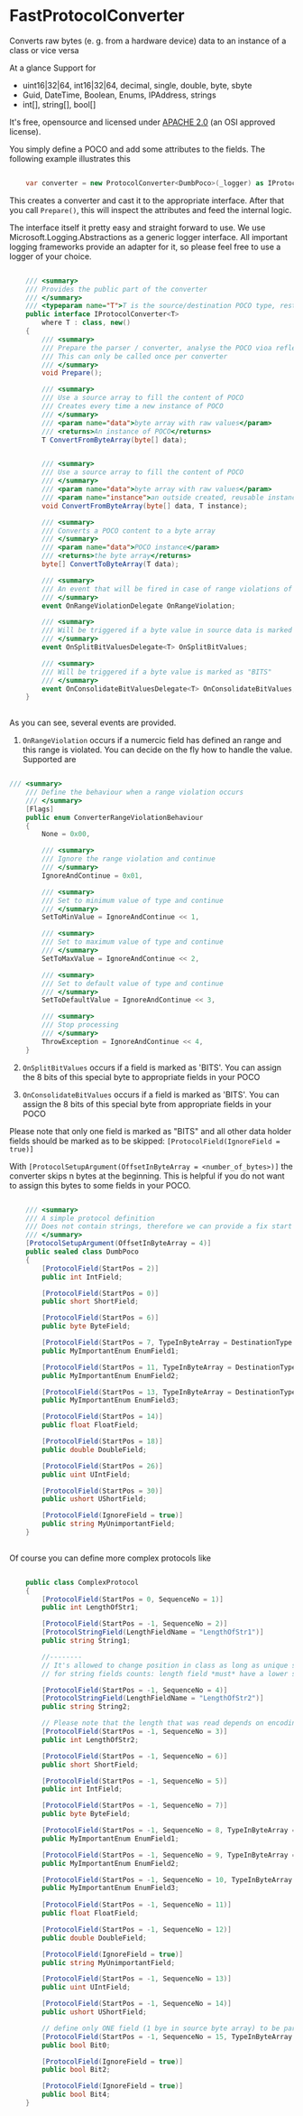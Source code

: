 # FastProtocolConverter
Converts raw bytes (e. g. from a hardware device) data to an instance of a class or vice versa

At a glance
Support for
* uint16|32|64, int16|32|64, decimal, single, double, byte, sbyte 
* Guid, DateTime, Boolean, Enums, IPAddress, strings
* int[], string[], bool[]


It's free, opensource and licensed under <a href="https://opensource.org/licenses/Apache-2.0">APACHE 2.0</a> (an OSI approved license).

You simply define a POCO and add some attributes to the fields. The following example illustrates this 

```c#

	var converter = new ProtocolConverter<DumbPoco>(_logger) as IProtocolConverter<DumbPoco>;
```

This creates a converter and cast it to the appropriate interface.
After that you call `Prepare()`, this will inspect the attributes and feed the internal logic.

The interface itself it pretty easy and straight forward to use. We use Microsoft.Logging.Abstractions as a generic logger interface. All important logging frameworks provide an adapter for it, so please feel free to use a logger of your choice.


```c#

	/// <summary>
	/// Provides the public part of the converter
	/// </summary>
	/// <typeparam name="T">T is the source/destination POCO type, restrictions: must be a class and new()</typeparam>
	public interface IProtocolConverter<T>
		where T : class, new()
    {
		/// <summary>
		/// Prepare the parser / converter, analyse the POCO vioa reflection
		/// This can only be called once per converter
		/// </summary>
		void Prepare();

		/// <summary>
		/// Use a source array to fill the content of POCO
		/// Creates every time a new instance of POCO
		/// </summary>
		/// <param name="data">byte array with raw values</param>
		/// <returns>An instance of POCO</returns>
		T ConvertFromByteArray(byte[] data);


		/// <summary>
		/// Use a source array to fill the content of POCO
		/// </summary>
		/// <param name="data">byte array with raw values</param>
		/// <param name="instance">an outside created, reusable instance of a POCO</param>
		void ConvertFromByteArray(byte[] data, T instance);

		/// <summary>
		/// Converts a POCO content to a byte array
		/// </summary>
		/// <param name="data">POCO instance</param>
		/// <returns>the byte array</returns>
		byte[] ConvertToByteArray(T data);

		/// <summary>
		/// An event that will be fired in case of range violations of a field
		/// </summary>
		event OnRangeViolationDelegate OnRangeViolation;

		/// <summary>
		/// Will be triggered if a byte value in source data is marked as "BITS"
		/// </summary>
		event OnSplitBitValuesDelegate<T> OnSplitBitValues;

		/// <summary>
		/// Will be triggered if a byte value is marked as "BITS"
		/// </summary>
		event OnConsolidateBitValuesDelegate<T> OnConsolidateBitValues;
	}
	
```

As you can see, several events are provided. 

1.  `OnRangeViolation` occurs if a numercic field has defined an range and this range is violated. You can decide on the fly how to handle the value. Supported are 

```c#

/// <summary>
	/// Define the behaviour when a range violation occurs 
	/// </summary>
	[Flags]
	public enum ConverterRangeViolationBehaviour
	{
		None = 0x00,

		/// <summary>
		/// Ignore the range violation and continue
		/// </summary>
		IgnoreAndContinue = 0x01,

		/// <summary>
		/// Set to minimum value of type and continue
		/// </summary>
		SetToMinValue = IgnoreAndContinue << 1,

		/// <summary>
		/// Set to maximum value of type and continue
		/// </summary>
		SetToMaxValue = IgnoreAndContinue << 2,

		/// <summary>
		/// Set to default value of type and continue
		/// </summary>
		SetToDefaultValue = IgnoreAndContinue << 3,

		/// <summary>
		/// Stop processing
		/// </summary>
		ThrowException = IgnoreAndContinue << 4,
	}

``` 

2. `OnSplitBitValues` occurs if a field is marked as 'BITS'. You can assign the 8 bits of this special byte to appropriate fields in your POCO

3. `OnConsolidateBitValues` occurs if a field is marked as 'BITS'. You can assign the 8 bits of this special byte from appropriate fields in your POCO

Please note that only one field is marked as "BITS" and all other data holder fields should be marked as to be skipped: `[ProtocolField(IgnoreField = true)]`

With `[ProtocolSetupArgument(OffsetInByteArray = <number_of_bytes>)]` the converter skips n bytes at the beginning. This is helpful if you do not want to assign this bytes to some fields in your POCO.

```c#

	/// <summary>
    /// A simple protocol definition
    /// Does not contain strings, therefore we can provide a fix start position for every field
    /// </summary>
    [ProtocolSetupArgument(OffsetInByteArray = 4)]
    public sealed class DumbPoco
    {
        [ProtocolField(StartPos = 2)]
        public int IntField;

        [ProtocolField(StartPos = 0)]
        public short ShortField;

        [ProtocolField(StartPos = 6)]
        public byte ByteField;

        [ProtocolField(StartPos = 7, TypeInByteArray = DestinationType.Int32)]
        public MyImportantEnum EnumField1;

        [ProtocolField(StartPos = 11, TypeInByteArray = DestinationType.Int16)]
        public MyImportantEnum EnumField2;

        [ProtocolField(StartPos = 13, TypeInByteArray = DestinationType.Byte)]
        public MyImportantEnum EnumField3;

        [ProtocolField(StartPos = 14)]
        public float FloatField;

        [ProtocolField(StartPos = 18)]
        public double DoubleField;

        [ProtocolField(StartPos = 26)]
        public uint UIntField;

        [ProtocolField(StartPos = 30)]
        public ushort UShortField;

        [ProtocolField(IgnoreField = true)]
        public string MyUnimportantField;
    }
	
```


Of course you can define more complex protocols like

```c#

	public class ComplexProtocol
    {
        [ProtocolField(StartPos = 0, SequenceNo = 1)]
        public int LengthOfStr1;

        [ProtocolField(StartPos = -1, SequenceNo = 2)]
        [ProtocolStringField(LengthFieldName = "LengthOfStr1")]
        public string String1;

        //--------
        // It's allowed to change position in class as long as unique sequence number is provided
        // for string fields counts: length field *must* have a lower sequence number than string field

        [ProtocolField(StartPos = -1, SequenceNo = 4)]
        [ProtocolStringField(LengthFieldName = "LengthOfStr2")]
        public string String2;

        // Please note that the length that was read depends on encoding. If source is ASCII the length is half of .net string (UTF16/Unicode)
        [ProtocolField(StartPos = -1, SequenceNo = 3)]
        public int LengthOfStr2;

        [ProtocolField(StartPos = -1, SequenceNo = 6)]
        public short ShortField;

        [ProtocolField(StartPos = -1, SequenceNo = 5)]
        public int IntField;

        [ProtocolField(StartPos = -1, SequenceNo = 7)]
        public byte ByteField;

        [ProtocolField(StartPos = -1, SequenceNo = 8, TypeInByteArray = DestinationType.Int32)]
        public MyImportantEnum EnumField1;

        [ProtocolField(StartPos = -1, SequenceNo = 9, TypeInByteArray = DestinationType.Int16)]
        public MyImportantEnum EnumField2;

        [ProtocolField(StartPos = -1, SequenceNo = 10, TypeInByteArray = DestinationType.Byte)]
        public MyImportantEnum EnumField3;
        
        [ProtocolField(StartPos = -1, SequenceNo = 11)]
        public float FloatField;

        [ProtocolField(StartPos = -1, SequenceNo = 12)]
        public double DoubleField;

        [ProtocolField(IgnoreField = true)]
        public string MyUnimportantField;

        [ProtocolField(StartPos = -1, SequenceNo = 13)]
        public uint UIntField;

        [ProtocolField(StartPos = -1, SequenceNo = 14)]
        public ushort UShortField;

		// define only ONE field (1 bye in source byte array) to be parsed and call handler for splitting it
		[ProtocolField(StartPos = -1, SequenceNo = 15, TypeInByteArray = DestinationType.Bits)]
		public bool Bit0;

		[ProtocolField(IgnoreField = true)]
		public bool Bit2;

		[ProtocolField(IgnoreField = true)]
		public bool Bit4;
	}
	
```



